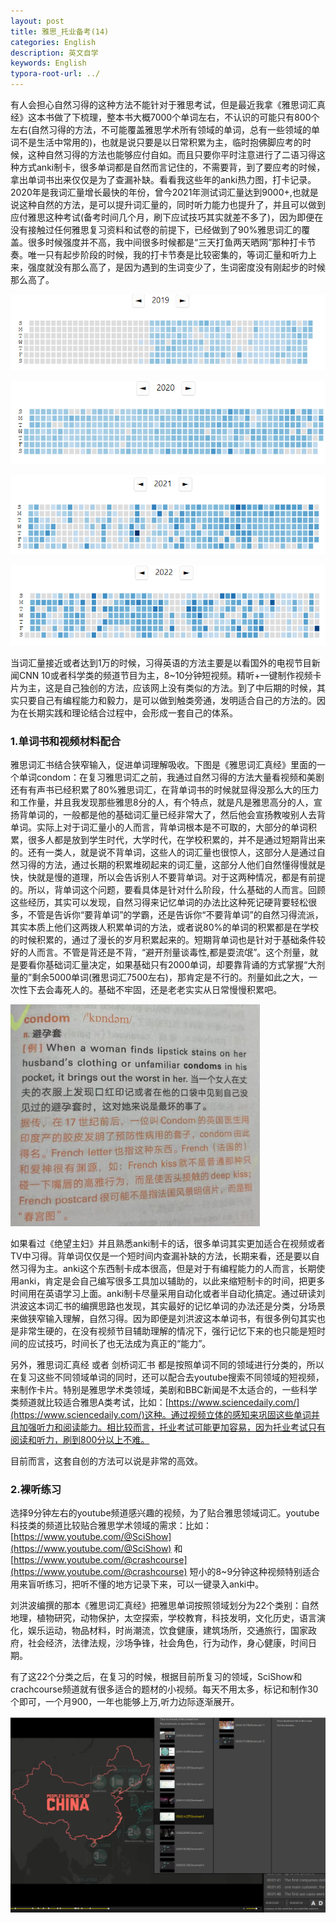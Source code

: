 ```yaml
---
layout: post
title: 雅思_托业备考(14)
categories: English
description: 英文自学
keywords: English
typora-root-url: ../
---
```


有人会担心自然习得的这种方法不能针对于雅思考试，但是最近我拿《雅思词汇真经》这本书做了下梳理，整本书大概7000个单词左右，不认识的可能只有800个左右(自然习得的方法，不可能覆盖雅思学术所有领域的单词，总有一些领域的单词不是生活中常用的)，也就是说只要是以日常积累为主，临时抱佛脚应考的时候，这种自然习得的方法也能够应付自如。而且只要你平时注意进行了二语习得这种方式anki制卡，很多单词都是自然而言记住的，不需要背，到了要应考的时候，拿出单词书出来仅仅是为了查漏补缺。看看我这些年的anki热力图，打卡记录。2020年是我词汇量增长最快的年份，曾今2021年测试词汇量达到9000+,也就是说这种自然的方法，是可以提升词汇量的，同时听力能力也提升了，并且可以做到应付雅思这种考试(备考时间几个月，刷下应试技巧其实就差不多了)，因为即便在没有接触过任何雅思复习资料和试卷的前提下，已经做到了90%雅思词汇的覆盖。很多时候强度并不高，我中间很多时候都是“三天打鱼两天晒网”那种打卡节奏。唯一只有起步阶段的时候，我的打卡节奏是比较密集的，等词汇量和听力上来，强度就没有那么高了，是因为遇到的生词变少了，生词密度没有刚起步的时候那么高了。

![anki_X7PTTTgMbX](/images/posts/anki_X7PTTTgMbX.png)

![anki_qTTH0i6s7T](/images/posts/anki_qTTH0i6s7T.png)

![anki_Gl2HlOX7lT](/images/posts/anki_Gl2HlOX7lT.png)

![anki_7kzFBOSiZS](/images/posts/anki_7kzFBOSiZS.png)



当词汇量接近或者达到1万的时候，习得英语的方法主要是以看国外的电视节目新闻CNN 10或者科学类的频道节目为主，8~10分钟短视频。精听+一键制作视频卡片为主，这是自己独创的方法，应该网上没有类似的方法。到了中后期的时候，其实只要自己有编程能力和毅力，是可以做到触类旁通，发明适合自己的方法的。因为在长期实践和理论结合过程中，会形成一套自己的体系。

### 1.单词书和视频材料配合

雅思词汇书结合狭窄输入，促进单词理解吸收。下图是《雅思词汇真经》里面的一个单词condom：在复习雅思词汇之前，我通过自然习得的方法大量看视频和美剧还有有声书已经积累了80%雅思词汇，在背单词书的时候就显得没那么大的压力和工作量，并且我发现那些雅思8分的人，有个特点，就是凡是雅思高分的人，宣扬背单词的，一般都是他的基础词汇量已经非常大了，然后他会宣扬教唆别人去背单词。实际上对于词汇量小的人而言，背单词根本是不可取的，大部分的单词积累，很多人都是放到学生时代，大学时代，在学校积累的，并不是通过短期背出来的。还有一类人，就是说不背单词，这些人的词汇量也很惊人，这部分人是通过自然习得的方法，通过长期的积累堆砌起来的词汇量，这部分人他们自然懂得慢就是快，快就是慢的道理，所以会告诉别人不要背单词。对于这两种情况，都是有前提的。所以，背单词这个问题，要看具体是针对什么阶段，什么基础的人而言。回顾这些经历，其实可以发现，自然习得来记忆单词的办法比这种死记硬背要轻松很多，不管是告诉你“要背单词”的学霸，还是告诉你“不要背单词”的自然习得流派，其实本质上他们这两拨人积累单词的方法，或者说80%的单词的积累都是在学校的时候积累的，通过了漫长的岁月积累起来的。短期背单词也是针对于基础条件较好的人而言。不管是背还是不背，“避开剂量谈毒性,都是耍流氓”。这个剂量，就是要看你基础词汇量决定，如果基础只有2000单词，却要靠背诵的方式掌握“大剂量的”剩余5000单词(雅思词汇7500左右)，那肯定是不行的。剂量如此之大，一次性下去会毒死人的。基础不牢固，还是老老实实从日常慢慢积累吧。

![Typora_hojUwHdCSC](/images/posts/Typora_hojUwHdCSC-1676867996529-1.png)



如果看过《绝望主妇》并且熟悉anki制卡的话，很多单词其实更加适合在视频或者TV中习得。背单词仅仅是一个短时间内查漏补缺的方法，长期来看，还是要以自然习得为主。anki这个东西制卡成本很高，但是对于有编程能力的人而言，长期使用anki，肯定是会自己编写很多工具加以辅助的，以此来缩短制卡的时间，把更多时间用在英语学习上面。anki制卡尽量采用自动化或者半自动化搞定。通过研读刘洪波这本词汇书的编撰思路也发现，其实最好的记忆单词的办法还是分类，分场景来做狭窄输入理解，自然习得。因为即便是刘洪波这本单词书，有很多例句其实也是非常生硬的，在没有视频节目辅助理解的情况下，强行记忆下来的也只能是短时间的应试技巧，时间长了也无法成为真正的“能力”。

另外，雅思词汇真经 或者 剑桥词汇书 都是按照单词不同的领域进行分类的，所以在复习这些不同领域单词的同时，还可以配合去youtube搜索不同领域的短视频，来制作卡片。特别是雅思学术类领域，美剧和BBC新闻是不太适合的，一些科学类频道就比较适合雅思A类考试，比如：[https://www.sciencedaily.com/](https://www.sciencedaily.com/)这种。通过视频立体的感知来巩固这些单词并且加强听力和阅读能力。相比较而言，托业考试可能更加容易，因为托业考试只有阅读和听力，刷到800分以上不难。

目前而言，这套自创的方法可以说是非常的高效。

### 2.裸听练习

选择9分钟左右的youtube频道感兴趣的视频，为了贴合雅思领域词汇。youtube科技类的频道比较贴合雅思学术领域的需求：比如：[https://www.youtube.com/@SciShow](https://www.youtube.com/@SciShow)    和   [https://www.youtube.com/@crashcourse](https://www.youtube.com/@crashcourse)   短小的8~9分钟这种视频特别适合用来盲听练习，把听不懂的地方记录下来，可以一键录入anki中。

刘洪波编撰的那本《雅思词汇真经》把雅思单词按照领域划分为22个类别：自然地理，植物研究，动物保护，太空探索，学校教育，科技发明，文化历史，语言演化，娱乐运动，物品材料，时尚潮流，饮食健康，建筑场所，交通旅行，国家政府，社会经济，法律法规，沙场争锋，社会角色，行为动作，身心健康，时间日期。

有了这22个分类之后，在复习的时候，根据目前所复习的领域，SciShow和crachcourse频道就有很多适合的题材的小视频。每天不用太多，标记和制作30个即可，一个月900，一年也能够上万,听力边际逐渐展开。

![Typora_PqPxZGTy5J](/images/posts/Typora_PqPxZGTy5J.png)

